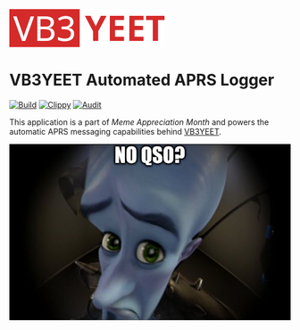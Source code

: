 <img style="margin:auto;" src="assets/vb3yeet.png">

# VB3YEET Automated APRS Logger
[![Build](https://github.com/Ewpratten/vb3yeet-aprs/actions/workflows/build.yml/badge.svg)](https://github.com/Ewpratten/vb3yeet-aprs/actions/workflows/build.yml)
[![Clippy](https://github.com/Ewpratten/vb3yeet-aprs/actions/workflows/clippy.yml/badge.svg)](https://github.com/Ewpratten/vb3yeet-aprs/actions/workflows/clippy.yml)
[![Audit](https://github.com/Ewpratten/vb3yeet-aprs/actions/workflows/audit.yml/badge.svg)](https://github.com/Ewpratten/vb3yeet-aprs/actions/workflows/audit.yml)

This application is a part of *Meme Appreciation Month* and powers the automatic APRS messaging capabilities behind [VB3YEET](https://va3zza.com/yeet).

![No QSO?](assets/no_qso.jpg)
